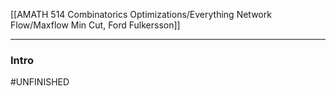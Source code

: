 [[AMATH 514 Combinatorics Optimizations/Everything Network Flow/Maxflow Min Cut, Ford Fulkersson]]

---
### **Intro**


#UNFINISHED 